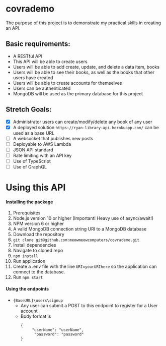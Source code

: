 # covrademo
The purpose of this project is to demonstrate my practical skills in creating an API.  

Basic requirements:
---------------
  * A RESTful API  
  * This API will be able to create users  
  * Users will be able to add create, update, and delete a data item, books  
  * Users will be able to see their books, as well as the books that other users have created  
  * Users will be able to create accounts for themselves  
  * Users can be authenticated  
  * MongoDB will be used as the primary database for this project  

Stretch Goals:  
---------------
  - [X] Administrator users can create/modify/delete any book of any user  
  - [X] A deployed solution `https://ryan-library-api.herokuapp.com/` can be used as a base URL
  - [ ] A websocket that publishes new posts
  - [ ] Deployable to AWS Lambda
  - [ ] JSON API standard
  - [ ] Rate limiting with an API key  
  - [ ] Use of TypeScript
  - [ ] Use of GraphQL

Using this API
=============
#### Installing the package ####
1. Prerequisites
  1. Node.js version 10 or higher (Important! Heavy use of async/await!)
  2. NPM version 6 or higher
  3. A valid MongoDB connection string URI to a MongoDB database
2. Download the repository
  1. `git clone git@github.com:meowmeowcomputers/covrademo.git`
3. Install dependencies
  1. Navigate to cloned repo
  2. `npm install`
4. Run application
  1. Create a .env file with the line `URI=yourURIhere` so the application can connect to the database.
  2. Run `npm start`

#### Using the endpoints ####
* `{BaseURL}\users\signup`
  * Any user can submit a POST to this endpoint to register for a User account
  * Body format is
      ```
      {
	       "userName": "userName",
	        "password": "password"
      }
      ```      
